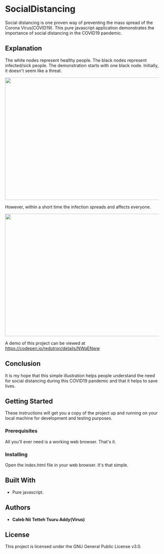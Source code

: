 # SocialDistancing
Social distancing is one proven way of preventing the mass spread of the Corona Virus(COVID19). 
This pure javascript application demonstrates the importance of social distancing in the COVID19 pandemic.

Explanation
-----------
The white nodes represent healthy people. The black nodes represent infected/sick people. 
The demonstration starts with one black node. Initially, it doesn't seem like a threat. 

<img width="1357px" height="400px"  src ="img/start.jpg">

However, within a short time the infection spreads and affects everyone. 

<img width="1357px" height="400px"  src ="img/end.jpg">

A demo of this project can be viewed at https://codepen.io/redutron/details/NWqENww

Conclusion
----------
It is my hope that this simple illustration helps people understand the need for social distancing
during this COVID19 pandemic and that it helps to save lives.

## Getting Started

These instructions will get you a copy of the project up and running on your local machine for development and testing purposes. 

### Prerequisites

All you'll ever need is a working web browser. That's it.

### Installing
Open the index.html file in your web browser. It's that simple. 

 
## Built With

* Pure javascript.   
## Authors

* **Caleb Nii Tetteh Tsuru Addy(Virus)**   
 
## License

This project is licensed under the GNU General Public License v3.0.
